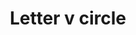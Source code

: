 ---
title: Letter v circle
tags: ["letter", "v", "circle", "round", "symbol", "shape", "logo"]
icon: letter-v-circle
svg: '<svg xmlns="http://www.w3.org/2000/svg" width="24" height="24" fill="none" viewBox="0 0 24 24" stroke-width="1.5" stroke-linecap="round" stroke-linejoin="round" stroke="currentColor"><path d="M21 12a9 9 0 1 1-18 0 9 9 0 0 1 18 0"/><path d="m9 8.25 3 8 3-8"/></svg>'
---